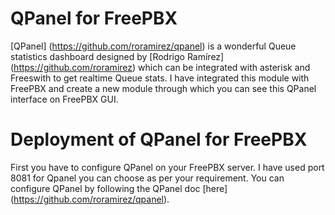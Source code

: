 # QPanel for FreePBX
[QPanel] (https://github.com/roramirez/qpanel) is a wonderful Queue statistics dashboard designed by [Rodrigo Ramírez] (https://github.com/roramirez) which can be integrated with asterisk and Freeswith to get realtime Queue stats. I have integrated this module with FreePBX and create a new module through which you can see this QPanel interface on FreePBX GUI.

# Deployment of QPanel for FreePBX
First you have to configure QPanel on your FreePBX server. I have used port 8081 for Qpanel you can choose as per your requirement. You can configure QPanel by following the QPanel doc [here] (https://github.com/roramirez/qpanel).

